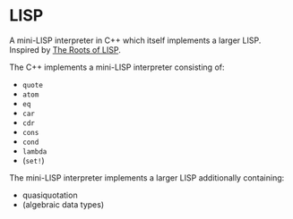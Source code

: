 # LISP

A mini-LISP interpreter in C++ which itself implements a larger LISP.
Inspired by [The Roots of LISP](http://languagelog.ldc.upenn.edu/myl/llog/jmc.pdf).

The C++ implements a mini-LISP interpreter consisting of:
* `quote`
* `atom`
* `eq`
* `car`
* `cdr`
* `cons`
* `cond`
* `lambda`
* (`set!`)

The mini-LISP interpreter implements a larger LISP additionally containing:
* quasiquotation
* (algebraic data types)
